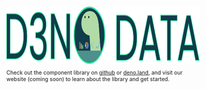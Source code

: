 <img align="center" src="./static/d3no-data-logo.svg" height="150px" alt="the d3no data logo: a deno dino deliberating between chart choices">





Check out the component library on [github](https://github.com/oslabs-beta/d3no-data/) or [deno.land](https://deno.land/x/d3nodata), and visit our website (coming soon) to learn about the library and get started.
